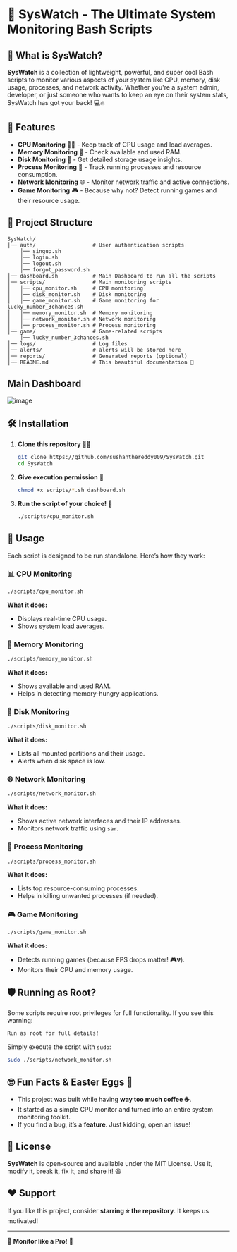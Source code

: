 # 🚀 SysWatch - The Ultimate System Monitoring Bash Scripts

## 🧐 What is SysWatch?

**SysWatch** is a collection of lightweight, powerful, and super cool Bash scripts to monitor various aspects of your system like CPU, memory, disk usage, processes, and network activity. Whether you're a system admin, developer, or just someone who wants to keep an eye on their system stats, SysWatch has got your back! 💻🔥

## 🌟 Features

- **CPU Monitoring** 🏋️‍♂️ - Keep track of CPU usage and load averages.
- **Memory Monitoring** 🧠 - Check available and used RAM.
- **Disk Monitoring** 💾 - Get detailed storage usage insights.
- **Process Monitoring** 🧐 - Track running processes and resource consumption.
- **Network Monitoring** 🌐 - Monitor network traffic and active connections.
- **Game Monitoring** 🎮 - Because why not? Detect running games and their resource usage. 

## 📂 Project Structure

```
SysWatch/
│── auth/                  # User authentication scripts
    │── singup.sh
    │── login.sh
    │── logout.sh
    │── forgot_password.sh
│── dashboard.sh           # Main Dashboard to run all the scripts        
│── scripts/               # Main monitoring scripts
│   │── cpu_monitor.sh     # CPU monitoring
│   │── disk_monitor.sh    # Disk monitoring
│   │── game_monitor.sh    # Game monitoring for lucky_number_3chances.sh
│   │── memory_monitor.sh  # Memory monitoring
│   │── network_monitor.sh # Network monitoring
│   │── process_monitor.sh # Process monitoring
│── game/                  # Game-related scripts
    │── lucky_number_3chances.sh               
│── logs/                  # Log files
│── alerts/                # alerts will be stored here
│── reports/               # Generated reports (optional)
│── README.md              # This beautiful documentation 🎉
```

## Main Dashboard

![image](https://github.com/user-attachments/assets/37bb2fff-1acb-4975-a783-5402318f3681)


## 🛠️ Installation

1. **Clone this repository** 🏃💨
   ```bash
   git clone https://github.com/sushanthereddy009/SysWatch.git
   cd SysWatch
   ```
2. **Give execution permission** 🔑
   ```bash
   chmod +x scripts/*.sh dashboard.sh
   ```
3. **Run the script of your choice!** 🚀
   ```bash
   ./scripts/cpu_monitor.sh
   ```

## 🎯 Usage

Each script is designed to be run standalone. Here’s how they work:

### 📊 CPU Monitoring

```bash
./scripts/cpu_monitor.sh
```

**What it does:**

- Displays real-time CPU usage.
- Shows system load averages.

### 🧠 Memory Monitoring

```bash
./scripts/memory_monitor.sh
```

**What it does:**

- Shows available and used RAM.
- Helps in detecting memory-hungry applications.

### 💾 Disk Monitoring

```bash
./scripts/disk_monitor.sh
```

**What it does:**

- Lists all mounted partitions and their usage.
- Alerts when disk space is low.

### 🌐 Network Monitoring

```bash
./scripts/network_monitor.sh
```

**What it does:**

- Shows active network interfaces and their IP addresses.
- Monitors network traffic using `sar`.

### 🧐 Process Monitoring

```bash
./scripts/process_monitor.sh
```

**What it does:**

- Lists top resource-consuming processes.
- Helps in killing unwanted processes (if needed).

### 🎮 Game Monitoring

```bash
./scripts/game_monitor.sh
```

**What it does:**

- Detects running games (because FPS drops matter! 🎮💔).
- Monitors their CPU and memory usage.

## 🛡️ Running as Root?

Some scripts require root privileges for full functionality. If you see this warning:

```bash
Run as root for full details!
```

Simply execute the script with `sudo`:

```bash
sudo ./scripts/network_monitor.sh
```

## 🤓 Fun Facts & Easter Eggs 🎉

- This project was built while having **way too much coffee ☕**.
- It started as a simple CPU monitor and turned into an entire system monitoring toolkit.
- If you find a bug, it’s a **feature**. Just kidding, open an issue!

## 📜 License

**SysWatch** is open-source and available under the MIT License. Use it, modify it, break it, fix it, and share it! 😃

## ❤️ Support

If you like this project, consider **starring ⭐ the repository**. It keeps us motivated!

---

🚀 **Monitor like a Pro!** 🚀
